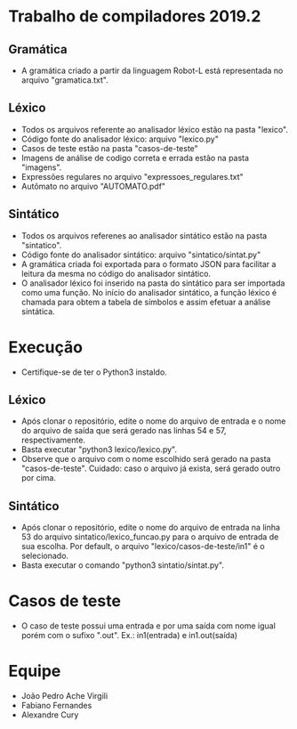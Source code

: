 # Trabalho de compiladores 2019.2

## Gramática
- A gramática criado a partir da linguagem Robot-L está representada no arquivo "gramatica.txt".

## Léxico
- Todos os arquivos referente ao analisador léxico estão na pasta "lexico".
- Código fonte do analisador léxico: arquivo "lexico.py"
- Casos de teste estão na pasta "casos-de-teste"
- Imagens de análise de codigo correta e errada estão na pasta "imagens".
- Expressões regulares no arquivo "expressoes_regulares.txt"
- Autômato no arquivo "AUTOMATO.pdf"


## Sintático
- Todos os arquivos referenes ao analisador sintático estão na pasta "sintatico".
- Código fonte do analisador sintático: arquivo "sintatico/sintat.py"
- A gramática criada foi exportada para o formato JSON para facilitar a leitura da mesma no código do analisador sintático.
- O analisador léxico foi inserido na pasta do sintático para ser importada como uma função. No início do analisador sintático, a função léxico é chamada para obtem a tabela de símbolos e assim efetuar a análise sintática.


# Execução

- Certifique-se de ter o Python3 instaldo.

## Léxico
- Após clonar o repositório, edite o nome do arquivo de entrada e o nome do arquivo de saída que será gerado nas linhas 54 e 57, respectivamente.
- Basta executar "python3 lexico/lexico.py".
- Observe que o arquivo com o nome escolhido será gerado na pasta "casos-de-teste". Cuidado: caso o arquivo já exista, será gerado outro por cima.

## Sintático
- Após clonar o repositório, edite o nome do arquivo de entrada na linha 53 do arquivo sintatico/lexico_funcao.py para o arquivo de entrada de sua escolha. Por default, o arquivo "lexico/casos-de-teste/in1" é o selecionado.
- Basta executar o comando "python3 sintatio/sintat.py".

# Casos de teste

- O caso de teste possui uma entrada e por uma saída com nome igual porém com o sufixo ".out". Ex.: in1(entrada) e in1.out(saída)

# Equipe

- João Pedro Ache Virgili
- Fabiano Fernandes
- Alexandre Cury
